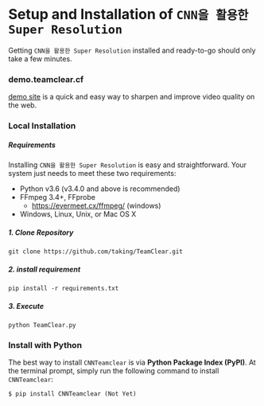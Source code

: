 # Setup and Installation of `CNN을 활용한 Super Resolution`

Getting `CNN을 활용한 Super Resolution` installed and ready-to-go should only take a few minutes.

### demo.teamclear.cf

[demo site](https://demo.teamclear.cf) is a quick and easy way to sharpen and improve video quality on the web.

### Local Installation

##### Requirements

Installing `CNN을 활용한 Super Resolution` is easy and straightforward. Your system just needs to meet these two requirements:

* Python v3.6 (v3.4.0 and above is recommended)
* FFmpeg 3.4+, FFprobe
  * https://evermeet.cx/ffmpeg/ (windows)
* Windows, Linux, Unix, or Mac OS X

##### 1. Clone Repository

```
git clone https://github.com/taking/TeamClear.git
```
##### 2. install requirement

```
pip install -r requirements.txt
```
##### 3. Execute

```
python TeamClear.py
```


### Install with Python

The best way to install `CNNTeamclear` is via **Python Package Index (PyPI)**. At the terminal prompt, simply run the following command to install `CNNTeamclear`:

```
$ pip install CNNTeamclear (Not Yet)
```
